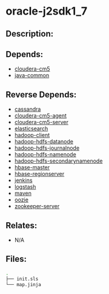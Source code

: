 # oracle-j2sdk1\_7

## Description:



## Depends:

  -  [cloudera-cm5](/salt/cloudera-cm5)
  -  [java-common](/salt/java-common)

## Reverse Depends:

  -  [cassandra](/salt/cassandra)
  -  [cloudera-cm5-agent](/salt/cloudera-cm5-agent)
  -  [cloudera-cm5-server](/salt/cloudera-cm5-server)
  -  [elasticsearch](/salt/elasticsearch)
  -  [hadoop-client](/salt/hadoop-client)
  -  [hadoop-hdfs-datanode](/salt/hadoop-hdfs-datanode)
  -  [hadoop-hdfs-journalnode](/salt/hadoop-hdfs-journalnode)
  -  [hadoop-hdfs-namenode](/salt/hadoop-hdfs-namenode)
  -  [hadoop-hdfs-secondarynamenode](/salt/hadoop-hdfs-secondarynamenode)
  -  [hbase-master](/salt/hbase-master)
  -  [hbase-regionserver](/salt/hbase-regionserver)
  -  [jenkins](/salt/jenkins)
  -  [logstash](/salt/logstash)
  -  [maven](/salt/maven)
  -  [oozie](/salt/oozie)
  -  [zookeeper-server](/salt/zookeeper-server)

## Relates:

  -  N/A

## Files:

```bash
.
├── init.sls
└── map.jinja
```
